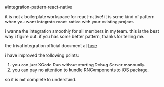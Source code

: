 #integration-pattern-react-native

it is not a boilerplate workspace for react-native! it is some kind of pattern when you want integrate react-native with your existing project.

i wanna the integration smoothly for all members in my team. this is the best way i figure out. if you has some better pattern, thanks for telling me.

the trival integration official document at [here]("https://facebook.github.io/react-native/docs/embedded-app-ios.html#content")

i have improved the following points:

1. you can just XCode Run without starting Debug Server mannually.
2. you can pay no attention to bundle RNComponents to iOS package.

so it is not complete to understand.
